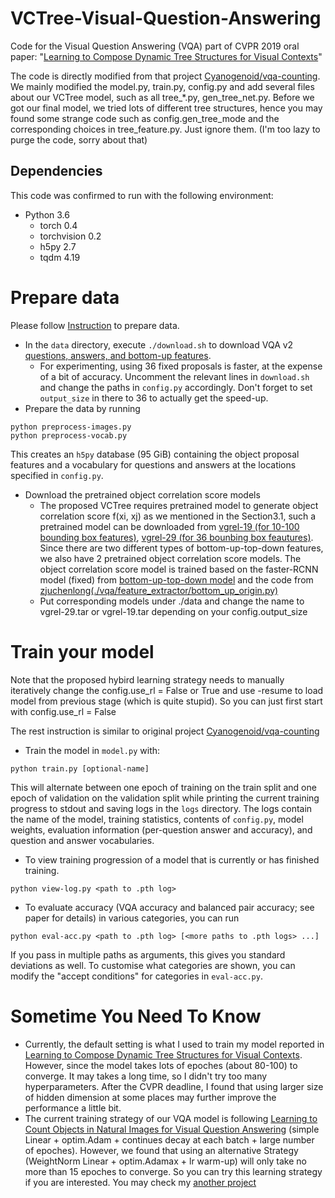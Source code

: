 # VCTree-Visual-Question-Answering
Code for the Visual Question Answering (VQA) part of CVPR 2019 oral paper: "[Learning to Compose Dynamic Tree Structures for Visual Contexts][0]"

The code is directly modified from that project [Cyanogenoid/vqa-counting][1]. We mainly modified the model.py, train.py, config.py and add several files about our VCTree model, such as all tree_*.py, gen_tree_net.py.  Before we got our final model, we tried lots of different tree structures, hence you may found some strange code such as config.gen_tree_mode and the corresponding choices in tree_feature.py. Just ignore them. (I'm too lazy to purge the code, sorry about that)

## Dependencies
This code was confirmed to run with the following environment:

- Python 3.6
  - torch 0.4
  - torchvision 0.2
  - h5py 2.7
  - tqdm 4.19

# Prepare data
Please follow [Instruction][4] to prepare data. 

- In the `data` directory, execute `./download.sh` to download VQA v2 [questions, answers, and bottom-up features][4].
  - For experimenting, using 36 fixed proposals is faster, at the expense of a bit of accuracy. Uncomment the relevant lines in `download.sh` and change the paths in `config.py` accordingly. Don't forget to set `output_size` in there to 36 to actually get the speed-up.
- Prepare the data by running
```
python preprocess-images.py
python preprocess-vocab.py
```
This creates an `h5py` database (95 GiB) containing the object proposal features and a vocabulary for questions and answers at the locations specified in `config.py`.
- Download the pretrained object correlation score models
    - The proposed VCTree requires pretrained model to generate object correlation score f(xi, xj) as we mentioned in the Section3.1, such a pretrained model can be downloaded from [vgrel-19 (for 10-100 bounding box features)](https://onedrive.live.com/embed?cid=22376FFAD72C4B64&resid=22376FFAD72C4B64%21620273&authkey=AKFuFsQ90tQO4q0), [vgrel-29 (for 36 bounbing box feautures)](https://onedrive.live.com/embed?cid=22376FFAD72C4B64&resid=22376FFAD72C4B64%21620229&authkey=APSqYLYmGyfl3Mg). Since there are two different types of bottom-up-top-down features, we also have 2 pretrained object correlation score models. The object correlation score model is trained based on the faster-RCNN model (fixed) from [bottom-up-top-down model][2] and the code from [zjuchenlong(./vqa/feature_extractor/bottom_up_origin.py)][3]
    - Put corresponding models under  ./data  and change the name to vgrel-29.tar or vgrel-19.tar depending on your config.output_size

# Train your model
Note that the proposed hybird learning strategy needs to manually iteratively change the config.use_rl = False or True and use -resume to load model from previous stage (which is quite stupid). So you can just first start with config.use_rl = False

The rest instruction is similar to original project [Cyanogenoid/vqa-counting][1]

- Train the model in `model.py` with:
```
python train.py [optional-name]
```
This will alternate between one epoch of training on the train split and one epoch of validation on the validation split while printing the current training progress to stdout and saving logs in the `logs` directory.
The logs contain the name of the model, training statistics, contents of `config.py`,  model weights, evaluation information (per-question answer and accuracy), and question and answer vocabularies.
- To view training progression of a model that is currently or has finished training.
```
python view-log.py <path to .pth log>
```

- To evaluate accuracy (VQA accuracy and balanced pair accuracy; see paper for details) in various categories, you can run
```
python eval-acc.py <path to .pth log> [<more paths to .pth logs> ...]
```
If you pass in multiple paths as arguments, this gives you standard deviations as well.
To customise what categories are shown, you can modify the "accept conditions" for categories in `eval-acc.py`.


# Sometime You Need To Know
- Currently, the default setting is what I used to train my model reported in [Learning to Compose Dynamic Tree Structures for Visual Contexts][0]. However, since the model takes lots of epoches (about 80-100) to converge. It may takes a long time, so I didn't try too many hyperparameters. After the CVPR deadline, I found that using larger size of hidden dimension at some places may further improve the performance a little bit.
- The current training strategy of our VQA model is following [Learning to Count Objects in Natural Images for Visual Question Answering][5] (simple Linear + optim.Adam + continues decay at each batch + large number of epoches). However, we found that using an alternative Strategy (WeightNorm Linear + optim.Adamax + lr warm-up) will only take no more than 15 epoches to converge. So you can try this learning strategy if you are interested. You may check my [another project][6] 


[0]: https://arxiv.org/abs/1812.01880
[1]: https://github.com/Cyanogenoid/vqa-counting
[2]: https://github.com/peteanderson80/bottom-up-attention
[3]: https://github.com/zjuchenlong/faster-rcnn.pytorch
[4]: https://github.com/Cyanogenoid/vqa-counting/tree/master/vqa-v2
[5]: https://openreview.net/forum?id=B12Js_yRb
[6]: https://github.com/KaihuaTang/VQA2.0-Recent-Approachs-2018.pytorch